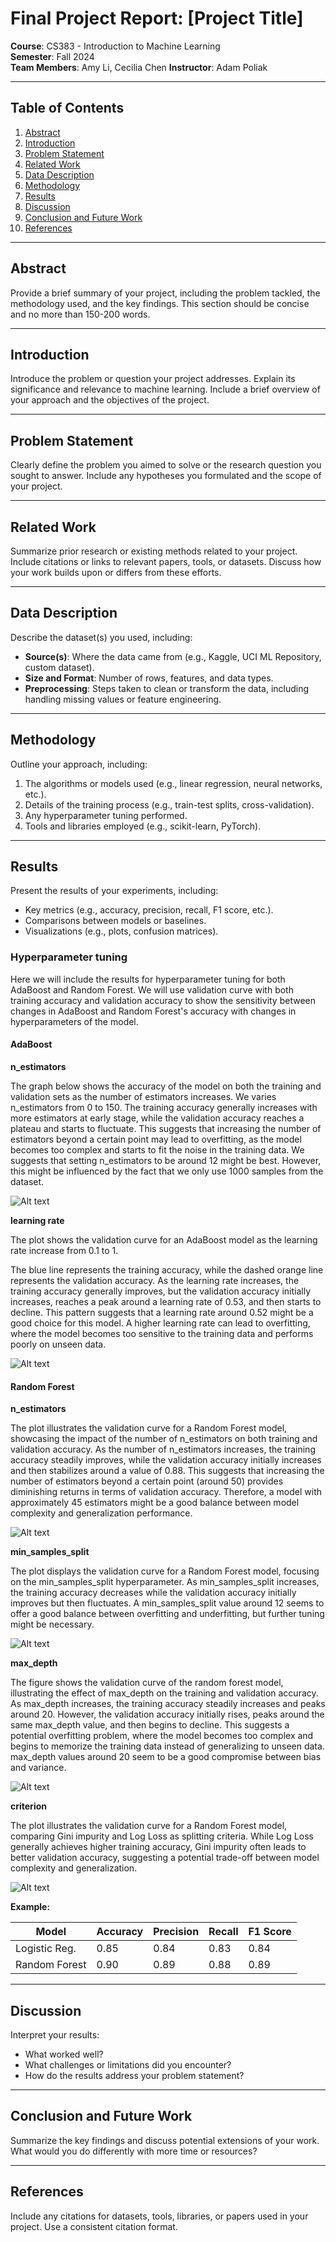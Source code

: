 # Final Project Report: [Project Title]

**Course**: CS383 - Introduction to Machine Learning  
**Semester**: Fall 2024  
**Team Members**: Amy Li, Cecilia Chen
**Instructor**: Adam Poliak

---

## Table of Contents
1. [Abstract](#abstract)
2. [Introduction](#introduction)
3. [Problem Statement](#problem-statement)
4. [Related Work](#related-work)
5. [Data Description](#data-description)
6. [Methodology](#methodology)
7. [Results](#results)
8. [Discussion](#discussion)
9. [Conclusion and Future Work](#conclusion-and-future-work)
10. [References](#references)

---

## Abstract
Provide a brief summary of your project, including the problem tackled, the methodology used, and the key findings. This section should be concise and no more than 150-200 words.

---

## Introduction
Introduce the problem or question your project addresses. Explain its significance and relevance to machine learning. Include a brief overview of your approach and the objectives of the project.

---

## Problem Statement
Clearly define the problem you aimed to solve or the research question you sought to answer. Include any hypotheses you formulated and the scope of your project.

---

## Related Work
Summarize prior research or existing methods related to your project. Include citations or links to relevant papers, tools, or datasets. Discuss how your work builds upon or differs from these efforts.

---

## Data Description
Describe the dataset(s) you used, including:
- **Source(s)**: Where the data came from (e.g., Kaggle, UCI ML Repository, custom dataset).
- **Size and Format**: Number of rows, features, and data types.
- **Preprocessing**: Steps taken to clean or transform the data, including handling missing values or feature engineering.

---

## Methodology
Outline your approach, including:
1. The algorithms or models used (e.g., linear regression, neural networks, etc.).
2. Details of the training process (e.g., train-test splits, cross-validation).
3. Any hyperparameter tuning performed.
4. Tools and libraries employed (e.g., scikit-learn, PyTorch).

---

## Results
Present the results of your experiments, including:
- Key metrics (e.g., accuracy, precision, recall, F1 score, etc.).
- Comparisons between models or baselines.
- Visualizations (e.g., plots, confusion matrices).

### Hyperparameter tuning

Here we will include the results for hyperparameter tuning for both AdaBoost and Random Forest. We will use validation curve with both training accuracy and validation accuracy to show the sensitivity between changes in AdaBoost and Random Forest's accuracy with changes in hyperparameters of the model.

#### AdaBoost

**n_estimators**

The graph below shows the accuracy of the model on both the training and validation sets as the number of estimators increases. We varies n_estimators from 0 to 150. The training accuracy generally increases with more estimators at early stage, while the validation accuracy reaches a plateau and starts to fluctuate. This suggests that increasing the number of estimators beyond a certain point may lead to overfitting, as the model becomes too complex and starts to fit the noise in the training data. We suggests that setting n_estimators to be around 12 might be best. However, this might be influenced by the fact that we only use 1000 samples from the dataset.

![Alt text](https://github.com/Cecilia7717/project-ml/blob/main/Validation%20Curve%20for%20AdaBoost%20(n_estimators).png)

**learning rate**

The plot shows the validation curve for an AdaBoost model as the learning rate increase from 0.1 to 1.

The blue line represents the training accuracy, while the dashed orange line represents the validation accuracy. As the learning rate increases, the training accuracy generally improves, but the validation accuracy initially increases, reaches a peak around a learning rate of 0.53, and then starts to decline.
This pattern suggests that a learning rate around 0.52 might be a good choice for this model. A higher learning rate can lead to overfitting, where the model becomes too sensitive to the training data and performs poorly on unseen data.

![Alt text](https://github.com/Cecilia7717/project-ml/blob/main/Validation%20Curve%20for%20AdaBoost%20(learning_rate).png)

#### Random Forest
**n_estimators**

The plot illustrates the validation curve for a Random Forest model, showcasing the impact of the number of n_estimators on both training and validation accuracy. As the number of n_estimators increases, the training accuracy steadily improves, while the validation accuracy initially increases and then stabilizes around a value of 0.88. This suggests that increasing the number of estimators beyond a certain point (around 50) provides diminishing returns in terms of validation accuracy. Therefore, a model with approximately 45 estimators might be a good balance between model complexity and generalization performance.

![Alt text](https://github.com/Cecilia7717/project-ml/blob/main/Validation%20Curve%20for%20Random%20Forest%20(n_estimators).png)

**min_samples_split**

The plot displays the validation curve for a Random Forest model, focusing on the min_samples_split hyperparameter. As min_samples_split increases, the training accuracy decreases while the validation accuracy initially improves but then fluctuates. A min_samples_split value around 12 seems to offer a good balance between overfitting and underfitting, but further tuning might be necessary.

![Alt text](https://github.com/Cecilia7717/project-ml/blob/main/Validation%20Curve%20for%20Random%20Forest%20(min_samples_split).png)

**max_depth**

The figure shows the validation curve of the random forest model, illustrating the effect of max_depth on the training and validation accuracy. As max_depth increases, the training accuracy steadily increases and peaks around 20. However, the validation accuracy initially rises, peaks around the same max_depth value, and then begins to decline. This suggests a potential overfitting problem, where the model becomes too complex and begins to memorize the training data instead of generalizing to unseen data. max_depth values around 20 seem to be a good compromise between bias and variance.

![Alt text](https://github.com/Cecilia7717/project-ml/blob/main/Validation%20Curve%20for%20Random%20Forest%20(max_depth).png)

**criterion**

The plot illustrates the validation curve for a Random Forest model, comparing Gini impurity and Log Loss as splitting criteria. While Log Loss generally achieves higher training accuracy, Gini impurity often leads to better validation accuracy, suggesting a potential trade-off between model complexity and generalization.

![Alt text](https://github.com/Cecilia7717/project-ml/blob/main/Validation%20Curve%20for%20Random%20Forest%20(criterion).png)


**Example:**

| Model          | Accuracy | Precision | Recall | F1 Score |
|-----------------|----------|-----------|--------|----------|
| Logistic Reg.   | 0.85     | 0.84      | 0.83   | 0.84     |
| Random Forest   | 0.90     | 0.89      | 0.88   | 0.89     |

---

## Discussion
Interpret your results:

- What worked well?
- What challenges or limitations did you encounter?
- How do the results address your problem statement?

---

## Conclusion and Future Work

Summarize the key findings and discuss potential extensions of your work. What would you do differently with more time or resources?

---

## References

Include any citations for datasets, tools, libraries, or papers used in your project. Use a consistent citation format.